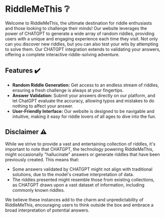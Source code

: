 # RiddleMeThis ❔

Welcome to RiddleMeThis, the ultimate destination for riddle enthusiasts and those looking to challenge their minds! Our website leverages the power of CHATGPT to generate a wide array of random riddles, providing users with a unique and engaging experience each time they visit. Not only can you discover new riddles, but you can also test your wits by attempting to solve them. Our CHATGPT integration extends to validating your answers, offering a complete interactive riddle-solving adventure.

## Features ✔️

- **Random Riddle Generation:** Get access to an endless stream of riddles, ensuring a fresh challenge is always at your fingertips.
- **Answer Validation:** Submit your answers directly on our platform, and let ChatGPT evaluate the accuracy, allowing typos and mistakes to do nothing to affect your answer.
- **User-Friendly Interface:** Our website is designed to be navigable and intuitive, making it easy for riddle lovers of all ages to dive into the fun.

## Disclaimer ⚠️

While we strive to provide a vast and entertaining collection of riddles, it's important to note that CHATGPT, the technology powering RiddleMeThis, might occasionally "hallucinate" answers or generate riddles that have been previously created. This means that:

- Some answers validated by CHATGPT might not align with traditional solutions, due to the model's creative interpretation of data.
- The riddles presented might resemble those from existing collections, as CHATGPT draws upon a vast dataset of information, including commonly known riddles.

We believe these instances add to the charm and unpredictability of RiddleMeThis, encouraging users to think outside the box and embrace a broad interpretation of potential answers.
